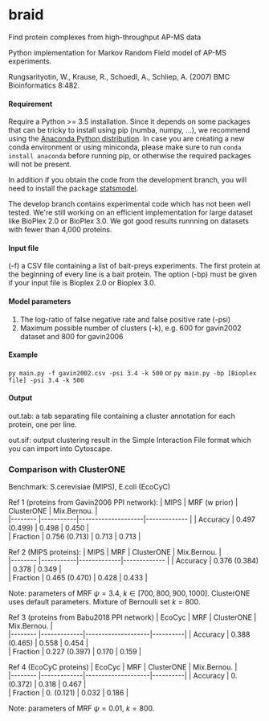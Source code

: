 # braid
Find protein complexes from high-throughput AP-MS data

Python implementation for Markov Random Field model of AP-MS experiments.

Rungsarityotin, W., Krause, R., Schoedl, A., Schliep, A. (2007) BMC Bioinformatics 8:482.

#### Requirement
Require a Python >= 3.5 installation. Since it depends on some packages that can be tricky to install using pip (numba, numpy, ...), we recommend using the [Anaconda Python distribution](https://www.continuum.io/downloads). In case you are creating a new conda environment or using miniconda, please make sure to run `conda install anaconda` before running pip, or otherwise the required packages will not be present.  

In addition if you obtain the code from the development branch, you will need to install the package [statsmodel](https://www.statsmodels.org/stable/index.html). 

The develop branch contains experimental code which has not been well tested. We're still working on an efficient implementation for large dataset like BioPlex 2.0 or BioPlex 3.0. We got good results runnning on datasets with fewer than 4,000 proteins. 

#### Input file 
  (-f) a CSV file containing a list of bait-preys experiments. The first protein at the beginning of every line is a bait protein.
  The option (-bp) must be given if your input file is Bioplex 2.0 or Bioplex 3.0.
   
#### Model parameters
 1. The log-ratio of false negative rate and false positive rate (-psi)
 2. Maximum possible number of clusters (-k), e.g. 600 for gavin2002 dataset and 800 for gavin2006

#### Example

  `py main.py -f gavin2002.csv -psi 3.4 -k 500`
  or
  `py main.py -bp [Bioplex file] -psi 3.4 -k 500`
#### Output

 out.tab: a tab separating file containing a cluster annotation for each protein, one per line.

 out.sif: output clustering result in the Simple Interaction File format which you can import into Cytoscape.

### Comparison with ClusterONE 

Benchmark: S.cerevisiae (MIPS), E.coli (EcoCyC)

Ref 1 (proteins from Gavin2006 PPI network):
|  MIPS    |    MRF (w prior)   |  ClusterONE        |  Mix.Bernou.   |     
|--------  |-----------|--------------------|-------------   |
| Accuracy |  0.497 (0.499)   |   0.498            |    0.450       |       
| Fraction |  0.756 (0.713)   |   0.713            |    0.713       |       

Ref 2 (MIPS proteins):
|  MIPS    |    MRF    |  ClusterONE |  Mix.Bernou.   |     
|--------  |-----------|-------------|-------------   |
| Accuracy |  0.376 (0.384)   |   0.378     |    0.349       |           
| Fraction |  0.465 (0.470)   |   0.428     |    0.433       |           

Note: parameters of MRF $\psi = 3.4$, $k \in [700,800,900,1000]$. ClusterONE uses default parameters. Mixture of Bernoulli set $k=800$.

Ref 3 (proteins from Babu2018 PPI network)
|  EcoCyc  |  MRF | ClusterONE |  Mix.Bernou. |       
|--------  |-------------|--------------------|----------|
| Accuracy |  0.388 (0.465)     |   0.558            |  0.454   |      
| Fraction |  0.227 (0.397)     |   0.170            |  0.159   |      

Ref 4 (EcoCyC proteins)
|  EcoCyc  |  MRF | ClusterONE |  Mix.Bernou. |       
|--------  |-------------|--------------------|----------|
| Accuracy |  0. (0.372)     |   0.318            |  0.467   |      
| Fraction |  0. (0.121)     |   0.032            |  0.186   |      

Note: parameters of MRF $\psi = 0.01$, $k = 800$.